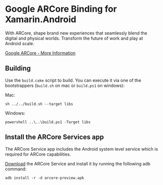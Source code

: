 # Google ARCore Binding for Xamarin.Android

With ARCore, shape brand new experiences that seamlessly blend the digital and physical worlds. Transform the future of work and play at Android scale.

[Google ARCore - More Information](https://developers.google.com/ar/)

## Building

Use the `build.cake` script to build.  You can execute it via one of the bootstrappers (`build.sh` on mac or `build.ps1` on windows):

Mac:
```
sh ../../build.sh --target libs
```

Windows:
```
powershell ..\..\build.ps1 -Target libs
```

## Install the ARCore Services app

The ARCore Service app includes the Android system level service which is required for ARCore capabilities.

[Download](https://github.com/google-ar/arcore-android-sdk/releases/download/sdk-preview/arcore-preview.apk) the ARCore Service and install it by running the following adb command:

```
adb install -r -d arcore-preview.apk
```
